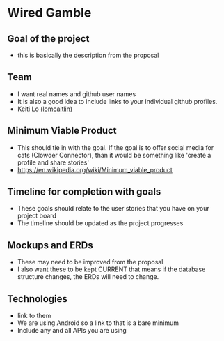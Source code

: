 # Wired Gamble
## Goal of the project
- this is basically the description from the proposal
## Team
- I want real names and github user names
- It is also a good idea to include links to your individual github profiles.
- Keiti Lo [(lomcaitlin)](https://github.com/lomcaitlin)
## Minimum Viable Product
- This should tie in with the goal. If the goal is to offer social media for cats (Clowder Connector), than it would be something like 'create a profile and share stories'
- https://en.wikipedia.org/wiki/Minimum_viable_product
## Timeline for completion with goals
- These goals should relate to the user stories that you have on your project board
- The timeline should be updated as the project progresses
## Mockups and ERDs
- These may need to be improved from the proposal
- I also want these to be kept CURRENT that means if the database structure changes, the ERDs will need to change.
## Technologies
- link to them
- We are using Android so a link to that is a bare minimum
- Include any and all APIs you are using
